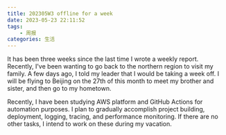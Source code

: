 ```yaml
---
title: 202305W3 offline for a week
date: 2023-05-23 22:11:52
tags:
    - 周报
categories: 生活
---
```

It has been three weeks since the last time I wrote a weekly report. Recently, I've been wanting to go back to the northern region to visit my family. A few days ago, I told my leader that I would be taking a week off. I will be flying to Beijing on the 27th of this month to meet my brother and sister, and then go to my hometown.

Recently, I have been studying AWS platform and GitHub Actions for automation purposes. I plan to gradually accomplish project building, deployment, logging, tracing, and performance monitoring. If there are no other tasks, I intend to work on these during my vacation.